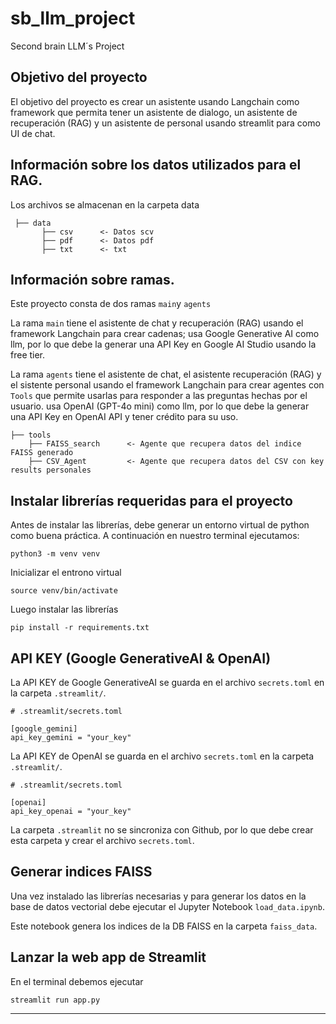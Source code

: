 # sb_llm_project
Second brain LLM´s Project

## Objetivo del proyecto 

El objetivo del proyecto es crear un asistente usando Langchain como framework que permita tener un asistente de dialogo, un asistente de recuperación (RAG) y un asistente de  personal usando streamlit para como UI de chat.

## Información sobre los datos utilizados para el RAG.

Los archivos se almacenan en la carpeta data
```
 ├── data
       ├── csv      <- Datos scv
       ├── pdf      <- Datos pdf
       ├── txt      <- txt
```

## Información sobre ramas.

Este proyecto consta de dos ramas `main`y `agents`

La rama `main` tiene el asistente de chat y recuperación (RAG) usando el framework Langchain para crear cadenas; usa Google Generative AI como llm, por lo que debe la generar una API Key en Google AI Studio usando la free tier.

La rama `agents` tiene el asistente de chat, el asistente recuperación (RAG) y el sistente personal usando el framework Langchain para crear agentes con `Tools` que permite usarlas para responder a las preguntas hechas por el usuario. usa OpenAI (GPT-4o mini) como llm, por lo que debe la generar una API Key en OpenAI API y tener crédito para su uso.
```
├── tools
    ├── FAISS_search      <- Agente que recupera datos del indice FAISS generado
    ├── CSV_Agent         <- Agente que recupera datos del CSV con key results personales
```
## Instalar librerías requeridas para el proyecto

Antes de instalar las librerías, debe generar un entorno virtual de python como buena práctica.  A continuación en nuestro terminal ejecutamos:

```
python3 -m venv venv
```

Inicializar el entrono virtual

```
source venv/bin/activate
```

Luego instalar las librerías

```
pip install -r requirements.txt
```

## API KEY (Google GenerativeAI & OpenAI)

La API KEY de Google GenerativeAI se guarda en el archivo `secrets.toml` en la carpeta `.streamlit/`.

```
# .streamlit/secrets.toml

[google_gemini]
api_key_gemini = "your_key"
```

La API KEY de OpenAI se guarda en el archivo `secrets.toml` en la carpeta `.streamlit/`.

```
# .streamlit/secrets.toml

[openai]
api_key_openai = "your_key"
```

La carpeta `.streamlit` no se sincroniza con Github, por lo que debe crear esta carpeta y crear el archivo `secrets.toml`.

## Generar indices FAISS

Una vez instalado las librerías necesarias y para generar los datos en la base de datos vectorial debe ejecutar el Jupyter Notebook `load_data.ipynb`.

Este notebook genera los indices de la DB FAISS en la carpeta `faiss_data`.

## Lanzar la web app de Streamlit

En el terminal debemos ejecutar

```
streamlit run app.py
```

--------
